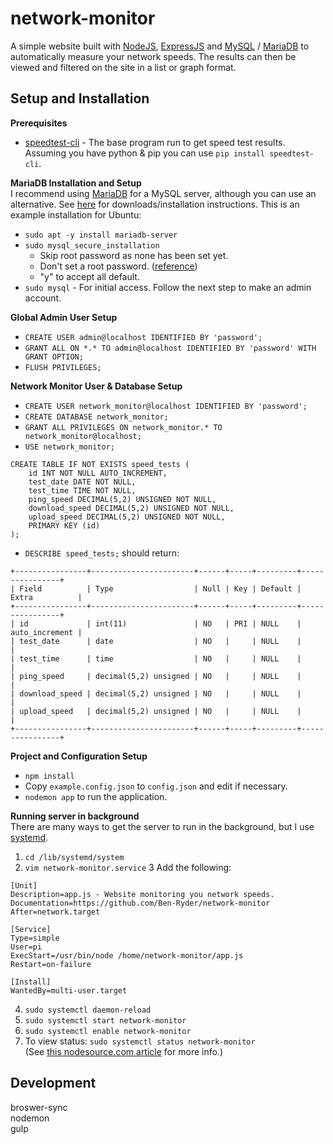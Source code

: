 # network-monitor
A simple website built with [NodeJS](https://nodejs.org/en/), [ExpressJS](https://expressjs.com/) and [MySQL](https://www.mysql.com/) / [MariaDB](https://mariadb.org/) to automatically measure your network speeds.
The results can then be viewed and filtered on the site in a list or graph format.

## Setup and Installation

**Prerequisites**  
- [speedtest-cli](https://github.com/sivel/speedtest-cli) - The base program run to get speed test results. Assuming you have python & pip you can use `pip install speedtest-cli`.

**MariaDB Installation and Setup**  
I recommend using [MariaDB](https://mariadb.org/) for a MySQL server, although you can use an alternative.
See [here](https://downloads.mariadb.org/) for downloads/installation instructions.
This is an example installation for Ubuntu:
- `sudo apt -y install mariadb-server`  
- `sudo mysql_secure_installation` 
    - Skip root password as none has been set yet. 
    - Don't set a root password. ([reference](https://www.digitalocean.com/community/tutorials/how-to-install-mariadb-on-ubuntu-18-04#step-2-%E2%80%94-configuring-mariadb))
    - "y" to accept all default.  
- `sudo mysql` - For initial access. Follow the next step to make an admin account.  

**Global Admin User Setup**
- `CREATE USER admin@localhost IDENTIFIED BY 'password';`
- `GRANT ALL ON *.* TO admin@localhost IDENTIFIED BY 'password' WITH GRANT OPTION;` 
- `FLUSH PRIVILEGES;`

**Network Monitor User & Database Setup**
- `CREATE USER network_monitor@localhost IDENTIFIED BY 'password';`
- `CREATE DATABASE network_monitor;`
- `GRANT ALL PRIVILEGES ON network_monitor.* TO network_monitor@localhost;`
- `USE network_monitor;`
```
CREATE TABLE IF NOT EXISTS speed_tests (
    id INT NOT NULL AUTO_INCREMENT,
    test_date DATE NOT NULL,
    test_time TIME NOT NULL,
    ping_speed DECIMAL(5,2) UNSIGNED NOT NULL,
    download_speed DECIMAL(5,2) UNSIGNED NOT NULL,
    upload_speed DECIMAL(5,2) UNSIGNED NOT NULL,
    PRIMARY KEY (id)
);
```
- `DESCRIBE speed_tests;` should return:
```
+----------------+-----------------------+------+-----+---------+----------------+
| Field          | Type                  | Null | Key | Default | Extra          |
+----------------+-----------------------+------+-----+---------+----------------+
| id             | int(11)               | NO   | PRI | NULL    | auto_increment |
| test_date      | date                  | NO   |     | NULL    |                |
| test_time      | time                  | NO   |     | NULL    |                |
| ping_speed     | decimal(5,2) unsigned | NO   |     | NULL    |                |
| download_speed | decimal(5,2) unsigned | NO   |     | NULL    |                |
| upload_speed   | decimal(5,2) unsigned | NO   |     | NULL    |                |
+----------------+-----------------------+------+-----+---------+----------------+
```

**Project and Configuration Setup**
- `npm install`
- Copy `example.config.json` to `config.json` and edit if necessary.
- `nodemon app` to run the application.

**Running server in background**  
There are many ways to get the server to run in the background, but I use [systemd](https://systemd.io/).

1. `cd /lib/systemd/system`
2. `vim network-monitor.service`
3 Add the following:
```
[Unit]
Description=app.js - Website monitoring you network speeds. 
Documentation=https://github.com/Ben-Ryder/network-monitor
After=network.target

[Service]
Type=simple
User=pi
ExecStart=/usr/bin/node /home/network-monitor/app.js
Restart=on-failure

[Install]
WantedBy=multi-user.target
```
4. `sudo systemctl daemon-reload`
5. `sudo systemctl start network-monitor`
6. `sudo systemctl enable network-monitor`
7. To view status: `sudo systemctl status network-monitor`  
(See [this nodesource.com article](https://nodesource.com/blog/running-your-node-js-app-with-systemd-part-1/) for more info.)  

## Development

broswer-sync  
nodemon                                             
gulp
